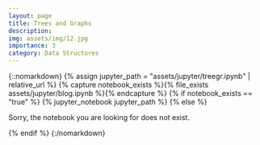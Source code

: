 ```yaml
---
layout: page
title: Trees and Graphs
description: 
img: assets/img/12.jpg
importance: 3
category: Data Structures
---
```


{::nomarkdown}
{% assign jupyter_path = "assets/jupyter/treegr.ipynb" | relative_url %}
{% capture notebook_exists %}{% file_exists assets/jupyter/blog.ipynb %}{% endcapture %}
{% if notebook_exists == "true" %}
    {% jupyter_notebook jupyter_path %}
{% else %}
    <p>Sorry, the notebook you are looking for does not exist.</p>
{% endif %}
{:/nomarkdown}